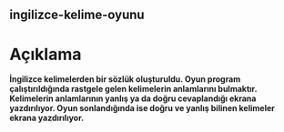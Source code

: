 ## ingilizce-kelime-oyunu
# Açıklama
**İngilizce kelimelerden bir sözlük oluşturuldu. Oyun program çalıştırıldığında rastgele gelen kelimelerin anlamlarını bulmaktır. Kelimelerin anlamlarının yanlış ya da doğru cevaplandığı ekrana yazdırılıyor. Oyun sonlandığında ise doğru ve yanlış bilinen kelimeler ekrana yazdırılıyor.**
